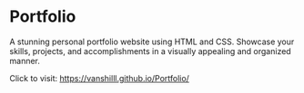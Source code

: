 # Portfolio
A stunning personal portfolio website using HTML and CSS. Showcase your skills, projects, and accomplishments in a visually appealing and organized manner.

Click to visit: https://vanshilll.github.io/Portfolio/
